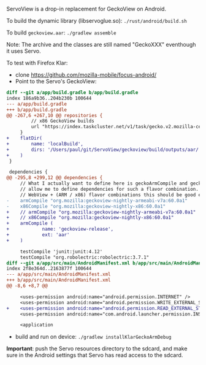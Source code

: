 ServoView is a drop-in replacement for GeckoView on Android.

To build the dynamic library (libservoglue.so): `./rust/android/build.sh`

To build `geckoview.aar`: `./gradlew assemble`

Note: The archive and the classes are still named "GeckoXXX" eventhough it uses Servo.

To test with Firefox Klar:

- clone https://github.com/mozilla-mobile/focus-android/
- Point to the Servo's GeckoView:

``` diff
diff --git a/app/build.gradle b/app/build.gradle
index 186a9b36..204b230b 100644
--- a/app/build.gradle
+++ b/app/build.gradle
@@ -267,6 +267,10 @@ repositories {
         // x86 GeckoView builds
         url "https://index.taskcluster.net/v1/task/gecko.v2.mozilla-central.nightly.2018.03.07.latest.mobile.android-x86-opt/artifacts/public/android/maven"
     }
+    flatDir(
+        name: 'localBuild',
+        dirs: '/Users/paul/git/ServoView/geckoview/build/outputs/aar/'
+    )
 }

 dependencies {
@@ -295,8 +299,12 @@ dependencies {
     // What I actually want to define here is geckoArmCompile and geckoX86Compile. But gradle doesn't
     // allow me to define dependencies for such a flavor combination. However as we are not building
     // WebView + (ARM / x86) flavor combinations this should be good enough for now.
-    armCompile "org.mozilla:geckoview-nightly-armeabi-v7a:60.0a1"
-    x86Compile "org.mozilla:geckoview-nightly-x86:60.0a1"
+    // armCompile "org.mozilla:geckoview-nightly-armeabi-v7a:60.0a1"
+    // x86Compile "org.mozilla:geckoview-nightly-x86:60.0a1"
+    armCompile (
+            name: 'geckoview-release',
+            ext: 'aar'
+    )

     testCompile 'junit:junit:4.12'
     testCompile "org.robolectric:robolectric:3.7.1"
diff --git a/app/src/main/AndroidManifest.xml b/app/src/main/AndroidManifest.xml
index 2f8e364d..2163877f 100644
--- a/app/src/main/AndroidManifest.xml
+++ b/app/src/main/AndroidManifest.xml
@@ -8,6 +8,7 @@

     <uses-permission android:name="android.permission.INTERNET" />
     <uses-permission android:name="android.permission.WRITE_EXTERNAL_STORAGE" />
+    <uses-permission android:name="android.permission.READ_EXTERNAL_STORAGE" />
     <uses-permission android:name="com.android.launcher.permission.INSTALL_SHORTCUT" />

     <application
```

- build and run on device: `./gradlew installKlarGeckoArmDebug`

**Important**: push the Servo resources directory to the sdcard, and make sure in the Android settings that Servo has read access to the sdcard.
